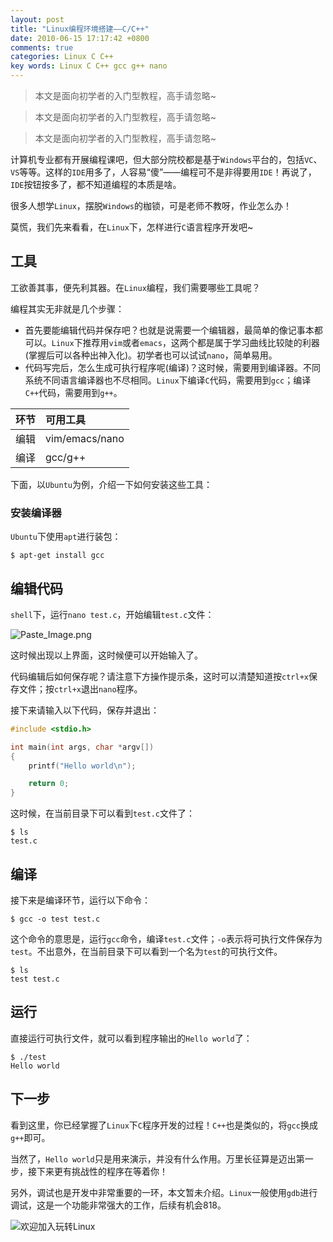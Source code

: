 ```yaml
---
layout: post
title: "Linux编程环境搭建——C/C++"
date: 2010-06-15 17:17:42 +0800
comments: true
categories: Linux C C++
key words: Linux C C++ gcc g++ nano
---
```


> 本文是面向初学者的入门型教程，高手请忽略~

> 本文是面向初学者的入门型教程，高手请忽略~

> 本文是面向初学者的入门型教程，高手请忽略~

计算机专业都有开展编程课吧，但大部分院校都是基于`Windows`平台的，包括`VC`、`VS`等等。这样的`IDE`用多了，人容易“傻”——编程可不是非得要用`IDE`！再说了，`IDE`按钮按多了，都不知道编程的本质是啥。

很多人想学`Linux`，摆脱`Windows`的枷锁，可是老师不教呀，作业怎么办！

莫慌，我们先来看看，在`Linux`下，怎样进行`C`语言程序开发吧~

<!--more-->

## 工具

工欲善其事，便先利其器。在`Linux`编程，我们需要哪些工具呢？

编程其实无非就是几个步骤：

- 首先要能编辑代码并保存吧？也就是说需要一个编辑器，最简单的像记事本都可以。`Linux`下推荐用`vim`或者`emacs`，这两个都是属于学习曲线比较陡的利器(掌握后可以各种出神入化)。初学者也可以试试`nano`，简单易用。
- 代码写完后，怎么生成可执行程序呢(编译)？这时候，需要用到编译器。不同系统不同语言编译器也不尽相同。`Linux`下编译`C`代码，需要用到`gcc`；编译`C++`代码，需要用到`g++`。

|环节|可用工具|
|:----|:----|
|编辑|vim/emacs/nano|
|编译|gcc/g++|

下面，以`Ubuntu`为例，介绍一下如何安装这些工具：

### 安装编译器

`Ubuntu`下使用`apt`进行装包：

```
$ apt-get install gcc
```

## 编辑代码

`shell`下，运行`nano test.c`，开始编辑`test.c`文件：

![Paste_Image.png](http://upload-images.jianshu.io/upload_images/2740477-4bde234e7ec313c2.png?imageMogr2/auto-orient/strip%7CimageView2/2/w/1240)

这时候出现以上界面，这时候便可以开始输入了。

代码编辑后如何保存呢？请注意下方操作提示条，这时可以清楚知道按`ctrl+x`保存文件；按`ctrl+x`退出`nano`程序。

接下来请输入以下代码，保存并退出：

```c
#include <stdio.h>

int main(int args, char *argv[])
{
    printf("Hello world\n");

    return 0;
}
```

这时候，在当前目录下可以看到`test.c`文件了：

```
$ ls
test.c
```

## 编译

接下来是编译环节，运行以下命令：

```
$ gcc -o test test.c
```

这个命令的意思是，运行`gcc`命令，编译`test.c`文件；`-o`表示将可执行文件保存为`test`。不出意外，在当前目录下可以看到一个名为`test`的可执行文件。

```
$ ls
test test.c
```

## 运行

直接运行可执行文件，就可以看到程序输出的`Hello world`了：

```
$ ./test
Hello world
```

## 下一步

看到这里，你已经掌握了`Linux`下`C`程序开发的过程！`C++`也是类似的，将`gcc`换成`g++`即可。

当然了，`Hello world`只是用来演示，并没有什么作用。万里长征算是迈出第一步，接下来更有挑战性的程序在等着你！

另外，调试也是开发中非常重要的一环，本文暂未介绍。`Linux`一般使用`gdb`进行调试，这是一个功能非常强大的工作，后续有机会818。


![欢迎加入玩转Linux](http://upload-images.jianshu.io/upload_images/2740477-ec903564f7bfd9be.jpeg?imageMogr2/auto-orient/strip%7CimageView2/2/w/200)
